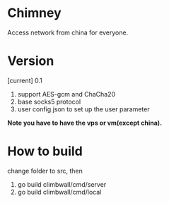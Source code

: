 # Chimney

Access network from china for everyone.



# Version

[current] 0.1

1. support AES-gcm and ChaCha20
2. base socks5 protocol
3. user config.json to set up the user parameter


**Note you have to have the vps or vm(except china).**


# How to build
change folder to src, then

1. go build climbwall/cmd/server
2. go build climbwall/cmd/local


